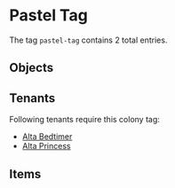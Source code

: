 # Pastel Tag

The tag `pastel-tag` contains 2 total entries.

## Objects

## Tenants

Following tenants require this colony tag:

- [Alta Bedtimer](https://ceterai.github.io/MyEnternia/Wiki/AltaBedtimer)
- [Alta Princess](https://ceterai.github.io/MyEnternia/Wiki/AltaPrincess)

## Items
